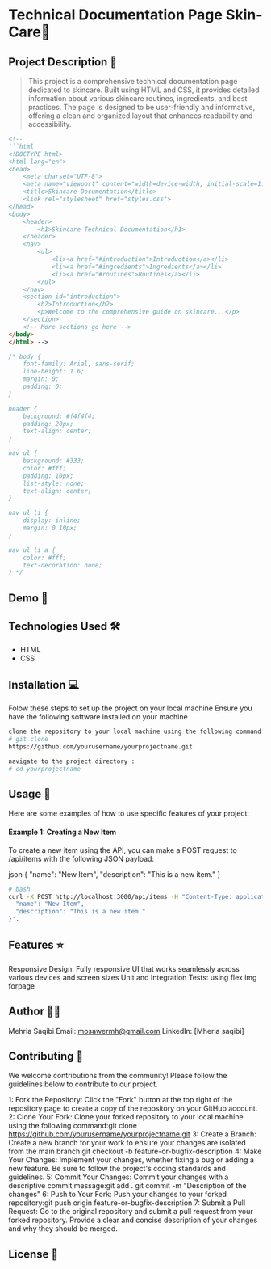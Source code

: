 # Technical Documentation Page Skin-Care🚀

## Project Description 📝

> This project is a comprehensive technical documentation page dedicated to skincare. Built using HTML and CSS, it provides detailed information about various skincare routines, ingredients, and best practices. The page is designed to be user-friendly and informative, offering a clean and organized layout that enhances readability and accessibility.

```html
<!-- 
```html
<!DOCTYPE html>
<html lang="en">
<head>
    <meta charset="UTF-8">
    <meta name="viewport" content="width=device-width, initial-scale=1.0">
    <title>Skincare Documentation</title>
    <link rel="stylesheet" href="styles.css">
</head>
<body>
    <header>
        <h1>Skincare Technical Documentation</h1>
    </header>
    <nav>
        <ul>
            <li><a href="#introduction">Introduction</a></li>
            <li><a href="#ingredients">Ingredients</a></li>
            <li><a href="#routines">Routines</a></li>
        </ul>
    </nav>
    <section id="introduction">
        <h2>Introduction</h2>
        <p>Welcome to the comprehensive guide on skincare...</p>
    </section>
    <!-- More sections go here -->
</body>
</html> -->
```

```css
/* body {
    font-family: Arial, sans-serif;
    line-height: 1.6;
    margin: 0;
    padding: 0;
}

header {
    background: #f4f4f4;
    padding: 20px;
    text-align: center;
}

nav ul {
    background: #333;
    color: #fff;
    padding: 10px;
    list-style: none;
    text-align: center;
}

nav ul li {
    display: inline;
    margin: 0 10px;
}

nav ul li a {
    color: #fff;
    text-decoration: none;
} */
```

## Demo 📸

## Technologies Used 🛠️
- HTML
- CSS

## Installation 💻
Folow these steps to set up the project on your local machine 
Ensure you have the following software installed on your machine 

```bash
clone the repository to your local machine using the following command:
# git clone 
https://github.com/yourusername/yourprojectname.git
```

```bash
navigate to the project directory :
# cd yourprojectname
```
## Usage 🎯
Here are some examples of how to use specific features of your project:

#### Example 1: Creating a New Item

To create a new item using the API, you can make a POST request to /api/items with the following JSON payload:

json
{
  "name": "New Item",
  "description": "This is a new item."
}
```bash
# bash
curl -X POST http://localhost:3000/api/items -H "Content-Type: application/json" -d '{
  "name": "New Item",
  "description": "This is a new item."
}'.
```

## Features ⭐

 Responsive Design: Fully responsive UI that works seamlessly across various devices and screen sizes
 Unit and Integration Tests:
 using flex img forpage 

## Author 👩‍💻
 
 Mehria Saqibi 
 Email: mosawermh@gmail.com
 LinkedIn: [Mheria saqibi]


## Contributing 🤝
We welcome contributions from the community! Please follow the guidelines below to contribute to our project.

1: Fork the Repository: Click the "Fork" button at the top right of the repository page to create a copy of the repository on your GitHub account.
2: Clone Your Fork: Clone your forked repository to your local machine using the following command:git clone https://github.com/yourusername/yourprojectname.git
3: Create a Branch: Create a new branch for your work to ensure your changes are isolated from the main branch:git checkout -b feature-or-bugfix-description
4: Make Your Changes: Implement your changes, whether fixing a bug or adding a new feature. Be sure to follow the project's coding standards and guidelines.
5: Commit Your Changes: Commit your changes with a descriptive commit message:git add .
git commit -m "Description of the changes"
6: Push to Your Fork: Push your changes to your forked repository:git push origin feature-or-bugfix-description
7: Submit a Pull Request: Go to the original repository and submit a pull request from your forked repository. Provide a clear and concise description of your changes and why they should be merged.

## License 📜
